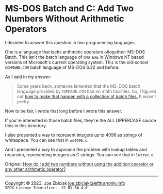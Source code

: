 # MS-DOS Batch and C: Add Two Numbers Without Arithmetic Operators

I decided to answer this question in _two_ programming languages.

One is a language that lacks arithmetic operators altogether:  MS-DOS Batch.
This isn't the batch language of `CMD.EXE` in Windows NT based versions of
Microsoft's current operating system.  This is the old-school `COMMAND.COM`
batch language of MS-DOS 6.22 and before.

As I said in my answer:

> Some years back, someone lamented that the MS-DOS batch language provided
> by `COMMAND.COM` had no math facilities. So, I figured out [how to make that
> happen with a collection of batch
> files.](http://spatula-city.org/~im14u2c/addbat/) It wasn’t pretty.

Now to be fair, I wrote that long before I wrote this answer.

If you're interested in those batch files, they're the ALL UPPERCASE source
files in this directory.

I also presented a way to represent integers up to 4096 as strings of
whitespace.  You can see that in `ws4096.c`.

And I presented a way to approach the problem with lookup tables and recursion,
representing integers as C strings.  You can see that in `lutrec.c`.

Original: [How do I add two numbers without using the addition operator or any other arithmetic operator?](https://www.quora.com/How-do-I-add-two-numbers-without-using-the-addition-operator-or-any-other-arithmetic-operator/answer/Joe-Zbiciak)


____

Copyright © 2023, Joe Zbiciak <joe.zbiciak@leftturnonly.info>  
`SPDX-License-Identifier:  CC-BY-SA-4.0`
